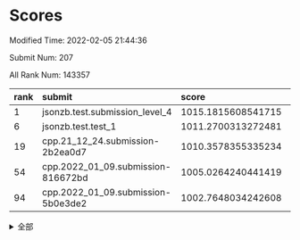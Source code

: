 # Scores

Modified Time: 2022-02-05 21:44:36

Submit Num: 207

All Rank Num: 143357

| rank |               submit               |       score        |       sigma        | pk_num |
| :--- | :--------------------------------- | :----------------- | :----------------- | :----- |
| 1    | jsonzb.test.submission_level_4     | 1015.1815608541715 | 0.8495476483920492 | 2771   |
| 6    | jsonzb.test.test_1                 | 1011.2700313272481 | 0.778379407627603  | 2772   |
| 19   | cpp.21_12_24.submission-2b2ea0d7   | 1010.3578355335234 | 0.7654081784293713 | 2768   |
| 54   | cpp.2022_01_09.submission-816672bd | 1005.0264240441419 | 0.7173910208648907 | 2769   |
| 94   | cpp.2022_01_09.submission-5b0e3de2 | 1002.7648034242608 | 0.7049827393030221 | 2777   |


<details>
<summary>全部</summary>

| rank |                 submit                 |       score        |       sigma        | pk_num |
| :--- | :------------------------------------- | :----------------- | :----------------- | :----- |
| 1    | jsonzb.test.submission_level_4         | 1015.1815608541715 | 0.8495476483920492 | 2771   |
| 2    | gobigger.level_3.submission_level_3_21 | 1011.8921651606361 | 0.7928740381459817 | 2772   |
| 3    | gobigger.level_3.submission_level_3_45 | 1011.7527677171026 | 0.7837367536644896 | 2773   |
| 4    | gobigger.level_3.submission_level_3_48 | 1011.593063497666  | 0.7896111231538    | 2772   |
| 5    | gobigger.level_3.submission_level_3_43 | 1011.487406270336  | 0.7662735145598615 | 2768   |
| 6    | jsonzb.test.test_1                     | 1011.2700313272481 | 0.778379407627603  | 2772   |
| 7    | gobigger.level_3.submission_level_3_40 | 1011.2603190011164 | 0.7797668937420051 | 2770   |
| 8    | gobigger.level_3.submission_level_3_42 | 1011.17891981467   | 0.7859864248934121 | 2765   |
| 9    | gobigger.level_3.submission_level_3_28 | 1010.9956967049698 | 0.7452267964709344 | 2770   |
| 10   | gobigger.level_3.submission_level_3_6  | 1010.818031237032  | 0.7603654943596379 | 2772   |
| 11   | gobigger.level_3.submission_level_3_39 | 1010.6928207459093 | 0.7649884038695711 | 2770   |
| 12   | gobigger.level_3.submission_level_3_35 | 1010.6166130312943 | 0.7576208045541735 | 2772   |
| 13   | gobigger.level_3.submission_level_3_4  | 1010.6132037917257 | 0.7653932786769041 | 2768   |
| 14   | gobigger.level_3.submission_level_3_25 | 1010.531027065979  | 0.7631624743426862 | 2771   |
| 15   | gobigger.level_3.submission_level_3_36 | 1010.4563449835767 | 0.7767631331000785 | 2777   |
| 16   | gobigger.level_3.submission_level_3_46 | 1010.4227865271035 | 0.7693954569921757 | 2771   |
| 17   | gobigger.level_3.submission_level_3_2  | 1010.4097289342913 | 0.7610929035429607 | 2772   |
| 18   | gobigger.level_3.submission_level_3_10 | 1010.387824624448  | 0.7828463315432673 | 2767   |
| 19   | cpp.21_12_24.submission-2b2ea0d7       | 1010.3578355335234 | 0.7654081784293713 | 2768   |
| 20   | gobigger.level_3.submission_level_3_44 | 1010.3445464453588 | 0.7691222489200483 | 2768   |
| 21   | gobigger.level_3.submission_level_3_30 | 1010.1888362654956 | 0.7777223322356889 | 2771   |
| 22   | gobigger.level_3.submission_level_3_14 | 1010.1747689657567 | 0.7640783296758814 | 2764   |
| 23   | gobigger.level_3.submission_level_3_18 | 1010.149880174728  | 0.7749083107259612 | 2775   |
| 24   | gobigger.level_3.submission_level_3_5  | 1010.1444795739845 | 0.7750353191213472 | 2770   |
| 25   | gobigger.level_3.submission_level_3_20 | 1010.0897346324248 | 0.7596619099524465 | 2773   |
| 26   | gobigger.level_3.submission_level_3_12 | 1010.0801205214368 | 0.7653805153297091 | 2768   |
| 27   | gobigger.level_3.submission_level_3_13 | 1010.0397234925454 | 0.7704073319299394 | 2768   |
| 28   | gobigger.level_3.submission_level_3_17 | 1009.9387989486296 | 0.7481152442491575 | 2767   |
| 29   | gobigger.level_3.submission_level_3_29 | 1009.7719265166995 | 0.7548263709843986 | 2769   |
| 30   | gobigger.level_3.submission_level_3_49 | 1009.7708555078866 | 0.7528540177569487 | 2770   |
| 31   | gobigger.level_3.submission_level_3_38 | 1009.7474269199979 | 0.7622538147749277 | 2770   |
| 32   | gobigger.level_3.submission_level_3_0  | 1009.705238756427  | 0.7478740581144886 | 2772   |
| 33   | gobigger.level_3.submission_level_3_16 | 1009.6799584706498 | 0.7583680629909585 | 2766   |
| 34   | gobigger.level_3.submission_level_3_41 | 1009.6502150965136 | 0.7574017232899773 | 2768   |
| 35   | gobigger.level_3.submission_level_3_37 | 1009.6273136541658 | 0.7635931018333798 | 2772   |
| 36   | gobigger.level_3.submission_level_3_7  | 1009.571218524974  | 0.7588878617374031 | 2765   |
| 37   | gobigger.level_3.submission_level_3_34 | 1009.5600116773139 | 0.7393713823540855 | 2775   |
| 38   | gobigger.level_3.submission_level_3_19 | 1009.4621092196099 | 0.7520444670273091 | 2766   |
| 39   | gobigger.level_3.submission_level_3_24 | 1009.401888848584  | 0.7670444661869065 | 2772   |
| 40   | gobigger.level_3.submission_level_3_1  | 1009.3447252580032 | 0.7530789832651367 | 2774   |
| 41   | gobigger.level_3.submission_level_3_3  | 1009.1759661905971 | 0.7524779085765976 | 2771   |
| 42   | gobigger.level_3.submission_level_3_32 | 1009.1356131927234 | 0.7446131280547863 | 2769   |
| 43   | gobigger.level_3.submission_level_3_8  | 1009.1351228098496 | 0.7554838313717098 | 2771   |
| 44   | gobigger.level_3.submission_level_3_22 | 1009.1340903817618 | 0.7514417200617468 | 2765   |
| 45   | gobigger.level_3.submission_level_3_23 | 1008.9748829484565 | 0.7858630762630622 | 2767   |
| 46   | gobigger.level_3.submission_level_3_27 | 1008.9343013634267 | 0.750657348521642  | 2768   |
| 47   | gobigger.level_3.submission_level_3_47 | 1008.9223996209167 | 0.7527542318402519 | 2769   |
| 48   | gobigger.level_3.submission_level_3_9  | 1008.8058980264669 | 0.7290820135992307 | 2771   |
| 49   | gobigger.level_3.submission_level_3_11 | 1008.75849989952   | 0.7332172340818891 | 2773   |
| 50   | gobigger.level_3.submission_level_3_26 | 1008.4847548351472 | 0.7300328492378855 | 2772   |
| 51   | gobigger.level_3.submission_level_3_15 | 1008.4538994701857 | 0.7441901952358041 | 2770   |
| 52   | gobigger.level_3.submission_level_3_33 | 1008.330872341858  | 0.7614475409461017 | 2767   |
| 53   | gobigger.level_3.submission_level_3_31 | 1008.2313516114539 | 0.7665247074662984 | 2768   |
| 54   | cpp.2022_01_09.submission-816672bd     | 1005.0264240441419 | 0.7173910208648907 | 2769   |
| 55   | gobigger.level_1.submission_level_1_22 | 1004.9143264927113 | 0.7214880803810576 | 2774   |
| 56   | gobigger.level_1.submission_level_1_5  | 1004.810365664765  | 0.7243535315632957 | 2768   |
| 57   | gobigger.level_1.submission_level_1_44 | 1004.6280800878346 | 0.7191158536045915 | 2768   |
| 58   | gobigger.level_1.submission_level_1_43 | 1004.3840404064246 | 0.7255007580969274 | 2771   |
| 59   | gobigger.level_1.submission_level_1_12 | 1004.233204642489  | 0.7179238850081907 | 2768   |
| 60   | gobigger.level_1.submission_level_1_31 | 1004.1682925433087 | 0.7157481056685572 | 2772   |
| 61   | gobigger.level_1.submission_level_1_2  | 1004.1192014331491 | 0.7269436383653921 | 2774   |
| 62   | gobigger.level_1.submission_level_1_32 | 1004.1017216779702 | 0.7145473515769208 | 2765   |
| 63   | gobigger.level_1.submission_level_1_14 | 1004.0449352908614 | 0.7262148408859235 | 2772   |
| 64   | gobigger.level_1.submission_level_1_15 | 1003.9816872494147 | 0.7128387117531656 | 2772   |
| 65   | gobigger.level_1.submission_level_1_3  | 1003.9157986851462 | 0.711876582854288  | 2772   |
| 66   | gobigger.level_1.submission_level_1_11 | 1003.9008367648439 | 0.7168095010177514 | 2767   |
| 67   | gobigger.level_1.submission_level_1_27 | 1003.8637568164003 | 0.7178835885806478 | 2770   |
| 68   | gobigger.level_1.submission_level_1_26 | 1003.8513325842079 | 0.714230067009788  | 2775   |
| 69   | gobigger.level_1.submission_level_1_28 | 1003.834274974203  | 0.7143962696521822 | 2771   |
| 70   | gobigger.level_1.submission_level_1_1  | 1003.7328239909567 | 0.7233358675052164 | 2771   |
| 71   | gobigger.level_1.submission_level_1_47 | 1003.6520367605862 | 0.7142750747773022 | 2764   |
| 72   | gobigger.level_1.submission_level_1_9  | 1003.6481488542335 | 0.72099639511116   | 2765   |
| 73   | gobigger.level_1.submission_level_1_35 | 1003.6000947246462 | 0.71350383638533   | 2769   |
| 74   | gobigger.level_1.submission_level_1_49 | 1003.5590635288822 | 0.7155682765031565 | 2772   |
| 75   | gobigger.level_1.submission_level_1_6  | 1003.548407789876  | 0.7139281713865436 | 2768   |
| 76   | gobigger.level_1.submission_level_1_41 | 1003.524270755471  | 0.718488018478681  | 2768   |
| 77   | gobigger.level_1.submission_level_1_17 | 1003.5121249632556 | 0.7196044423911231 | 2770   |
| 78   | gobigger.level_1.submission_level_1_33 | 1003.4957228889369 | 0.7118410474380884 | 2767   |
| 79   | gobigger.level_1.submission_level_1_29 | 1003.4857136860163 | 0.7212217420236947 | 2770   |
| 80   | gobigger.level_1.submission_level_1_42 | 1003.450202800893  | 0.7295653590737624 | 2773   |
| 81   | gobigger.level_1.submission_level_1_7  | 1003.3694957775867 | 0.7217642336475617 | 2771   |
| 82   | gobigger.level_1.submission_level_1_18 | 1003.2844355628949 | 0.7119663266115774 | 2772   |
| 83   | gobigger.level_1.submission_level_1_45 | 1003.2622250707141 | 0.7121911798940291 | 2767   |
| 84   | gobigger.level_1.submission_level_1_8  | 1003.2178853908457 | 0.7213933670439482 | 2771   |
| 85   | gobigger.level_1.submission_level_1_40 | 1003.1931158886406 | 0.7136711063548338 | 2770   |
| 86   | gobigger.level_1.submission_level_1_34 | 1003.1197886276012 | 0.7184661329155491 | 2770   |
| 87   | gobigger.level_1.submission_level_1_0  | 1003.1054743159114 | 0.7171512118561716 | 2763   |
| 88   | gobigger.level_1.submission_level_1_30 | 1003.0571657497003 | 0.7252168669496238 | 2766   |
| 89   | gobigger.level_1.submission_level_1_21 | 1003.0351545725191 | 0.7118955210395004 | 2773   |
| 90   | gobigger.level_1.submission_level_1_13 | 1003.0043183681132 | 0.7140319555119996 | 2772   |
| 91   | gobigger.level_1.submission_level_1_37 | 1002.8986863807688 | 0.7169543637502016 | 2772   |
| 92   | gobigger.level_1.submission_level_1_24 | 1002.8650477220632 | 0.7254997857296736 | 2769   |
| 93   | gobigger.level_1.submission_level_1_4  | 1002.7774134287243 | 0.7226533697128044 | 2772   |
| 94   | cpp.2022_01_09.submission-5b0e3de2     | 1002.7648034242608 | 0.7049827393030221 | 2777   |
| 95   | gobigger.level_1.submission_level_1_38 | 1002.6952134708031 | 0.7063641949434465 | 2770   |
| 96   | gobigger.level_1.submission_level_1_16 | 1002.5917487043072 | 0.7163044770366114 | 2770   |
| 97   | gobigger.level_1.submission_level_1_10 | 1002.4985508765777 | 0.7203665016428499 | 2773   |
| 98   | gobigger.level_1.submission_level_1_23 | 1002.3697716712118 | 0.7108352105346022 | 2771   |
| 99   | gobigger.level_1.submission_level_1_25 | 1002.2649472808655 | 0.7053275117110066 | 2770   |
| 100  | gobigger.level_1.submission_level_1_39 | 1002.2619456217528 | 0.7095681894072083 | 2764   |
| 101  | gobigger.level_1.submission_level_1_20 | 1002.2465268661922 | 0.7092733326813929 | 2769   |
| 102  | gobigger.level_1.submission_level_1_46 | 1001.9290381173805 | 0.7187650155268851 | 2766   |
| 103  | gobigger.level_1.submission_level_1_48 | 1001.8920162361628 | 0.7152610122202455 | 2773   |
| 104  | gobigger.level_1.submission_level_1_36 | 1001.6382590212768 | 0.7145090995439476 | 2770   |
| 105  | gobigger.level_1.submission_level_1_19 | 1001.4536104960099 | 0.7108654681321148 | 2770   |
| 106  | gobigger.random.submission_random_9    | 997.4736435599104  | 0.7026194355234475 | 2767   |
| 107  | gobigger.random.submission_random_30   | 997.1985650549705  | 0.7046794384367013 | 2768   |
| 108  | gobigger.random.submission_random_6    | 997.170076048944   | 0.7066797276856874 | 2770   |
| 109  | gobigger.random.submission_random_37   | 997.167075436112   | 0.7103460021566802 | 2769   |
| 110  | gobigger.random.submission_random_32   | 996.8662619480714  | 0.7001360616987536 | 2769   |
| 111  | gobigger.random.submission_random_18   | 996.7177569895333  | 0.6943754934430794 | 2769   |
| 112  | gobigger.random.submission_random_35   | 996.7115731533414  | 0.7083781174876996 | 2770   |
| 113  | gobigger.random.submission_random_25   | 996.6240466286343  | 0.7088126642020515 | 2772   |
| 114  | gobigger.random.submission_random_46   | 996.6167500866917  | 0.7197380195266361 | 2772   |
| 115  | gobigger.random.submission_random_28   | 996.4230697404706  | 0.7139354289423513 | 2768   |
| 116  | gobigger.random.submission_random_42   | 996.3396754643579  | 0.7125006353668947 | 2769   |
| 117  | gobigger.random.submission_random_23   | 996.3287695087894  | 0.7090142063655303 | 2771   |
| 118  | gobigger.random.submission_random_15   | 996.1938136928409  | 0.7043560706836438 | 2770   |
| 119  | gobigger.random.submission_random_7    | 996.17770176663    | 0.704491706502649  | 2772   |
| 120  | gobigger.random.submission_random_36   | 996.0344032039851  | 0.7129401861717728 | 2767   |
| 121  | gobigger.random.submission_random_13   | 996.0278749843254  | 0.7136277484756529 | 2772   |
| 122  | gobigger.random.submission_random_47   | 996.0171323099382  | 0.7128608435033481 | 2770   |
| 123  | gobigger.random.submission_random_49   | 996.0036266586317  | 0.7051121381891704 | 2771   |
| 124  | gobigger.random.submission_random_20   | 995.9446828037677  | 0.6923909746802445 | 2773   |
| 125  | gobigger.random.submission_random_38   | 995.9316853446937  | 0.6938828711792752 | 2775   |
| 126  | gobigger.random.submission_random_27   | 995.9169092435513  | 0.7104449131141994 | 2771   |
| 127  | gobigger.random.submission_random_21   | 995.886063930299   | 0.7235530510329763 | 2765   |
| 128  | gobigger.random.submission_random_1    | 995.8781056937513  | 0.7086645286855294 | 2771   |
| 129  | gobigger.random.submission_random_41   | 995.8427490174803  | 0.7326340748061565 | 2767   |
| 130  | gobigger.random.submission_random_14   | 995.8340727007995  | 0.7163189397237332 | 2769   |
| 131  | gobigger.random.submission_random_44   | 995.8161627675862  | 0.7068247654612012 | 2773   |
| 132  | gobigger.random.submission_random_48   | 995.8156222362811  | 0.7124518471443527 | 2769   |
| 133  | gobigger.random.submission_random_17   | 995.7836222897769  | 0.7067159547638044 | 2772   |
| 134  | gobigger.random.submission_random_22   | 995.761544548581   | 0.6938437649354917 | 2768   |
| 135  | gobigger.random.submission_random_39   | 995.749053186179   | 0.7092027103484718 | 2774   |
| 136  | gobigger.random.submission_random_26   | 995.7197871176056  | 0.7162005137653569 | 2774   |
| 137  | gobigger.random.submission_random_11   | 995.6836319139238  | 0.7111229284293167 | 2772   |
| 138  | gobigger.random.submission_random_4    | 995.667860419302   | 0.7070081680024369 | 2768   |
| 139  | gobigger.random.submission_random_29   | 995.6323460182786  | 0.7066716559168325 | 2769   |
| 140  | gobigger.random.submission_random_34   | 995.5771420375662  | 0.7212855663458307 | 2771   |
| 141  | gobigger.random.submission_random_33   | 995.5672801726444  | 0.7050706731960036 | 2767   |
| 142  | gobigger.random.submission_random_0    | 995.5419976914948  | 0.7140610416100972 | 2772   |
| 143  | gobigger.random.submission_random_5    | 995.4593639597776  | 0.7181644300934629 | 2772   |
| 144  | gobigger.random.submission_random_19   | 995.4365231884199  | 0.7207684704926032 | 2774   |
| 145  | gobigger.random.submission_random_16   | 995.428392085914   | 0.7329735197661784 | 2772   |
| 146  | gobigger.random.submission_random_12   | 995.4116432838703  | 0.6989888625560753 | 2769   |
| 147  | gobigger.random.submission_random_3    | 995.3635630923209  | 0.7261820918586848 | 2769   |
| 148  | gobigger.random.submission_random_24   | 995.2730428620315  | 0.7285578188839291 | 2765   |
| 149  | gobigger.random.submission_random_31   | 995.2591481896421  | 0.7126545233779205 | 2774   |
| 150  | gobigger.random.submission_random_45   | 995.0582976779864  | 0.7186350212870629 | 2770   |
| 151  | gobigger.random.submission_random_40   | 995.0422365680781  | 0.7197425636115768 | 2771   |
| 152  | gobigger.random.submission_random_10   | 995.0228280245783  | 0.7021974689737264 | 2772   |
| 153  | gobigger.random.submission_random_8    | 994.8667342976757  | 0.7179403167041702 | 2765   |
| 154  | gobigger.level_2.submission_level_2_46 | 994.7250557130111  | 0.7246453641279921 | 2769   |
| 155  | gobigger.random.submission_random_43   | 994.7129527428979  | 0.730255248071385  | 2772   |
| 156  | gobigger.random.submission_random_2    | 994.4200806177975  | 0.7215339215701426 | 2771   |
| 157  | gobigger.level_2.submission_level_2_35 | 993.6502206632853  | 0.7353730262295212 | 2776   |
| 158  | gobigger.level_2.submission_level_2_14 | 993.5233983568793  | 0.7378929835836568 | 2773   |
| 159  | gobigger.level_2.submission_level_2_38 | 993.3539879644255  | 0.7349807385495064 | 2771   |
| 160  | gobigger.level_2.submission_level_2_1  | 993.3248095074687  | 0.7381872940657794 | 2771   |
| 161  | gobigger.level_2.submission_level_2_21 | 993.2350517769768  | 0.7355445098887271 | 2769   |
| 162  | gobigger.level_2.submission_level_2_42 | 993.2291704988093  | 0.7482593484195951 | 2769   |
| 163  | gobigger.level_2.submission_level_2_19 | 993.1698651463577  | 0.7566201043198446 | 2766   |
| 164  | gobigger.level_2.submission_level_2_2  | 993.1350475230366  | 0.755150974035935  | 2772   |
| 165  | gobigger.level_2.submission_level_2_27 | 992.8629484394428  | 0.7270741034301127 | 2772   |
| 166  | gobigger.level_2.submission_level_2_26 | 992.819276585892   | 0.7387751570852159 | 2771   |
| 167  | gobigger.level_2.submission_level_2_23 | 992.7844893025167  | 0.7365031270865579 | 2771   |
| 168  | gobigger.level_2.submission_level_2_45 | 992.707147298308   | 0.7297428111570307 | 2771   |
| 169  | gobigger.level_2.submission_level_2_17 | 992.6716356768086  | 0.7353958885525917 | 2771   |
| 170  | gobigger.level_2.submission_level_2_40 | 992.6587263570608  | 0.7211935618445552 | 2770   |
| 171  | gobigger.level_2.submission_level_2_9  | 992.5456134532403  | 0.7313708091429346 | 2772   |
| 172  | gobigger.level_2.submission_level_2_16 | 992.5042596065125  | 0.7366764185428821 | 2769   |
| 173  | gobigger.level_2.submission_level_2_37 | 992.4852905124303  | 0.7544175398988618 | 2772   |
| 174  | gobigger.level_2.submission_level_2_12 | 992.3578705323847  | 0.7427613638103476 | 2770   |
| 175  | gobigger.level_2.submission_level_2_22 | 992.3554595328936  | 0.7330297662934937 | 2768   |
| 176  | gobigger.level_2.submission_level_2_31 | 992.3119397096552  | 0.7454214530292976 | 2776   |
| 177  | gobigger.level_2.submission_level_2_34 | 992.2881150521243  | 0.7274846417714952 | 2774   |
| 178  | gobigger.level_2.submission_level_2_48 | 992.2241427084462  | 0.7382046607258606 | 2772   |
| 179  | gobigger.level_2.submission_level_2_30 | 992.178774755804   | 0.7516272641145914 | 2767   |
| 180  | gobigger.level_2.submission_level_2_43 | 992.0903340749401  | 0.7428447988165984 | 2769   |
| 181  | gobigger.level_2.submission_level_2_41 | 992.0328168050881  | 0.7459582721372575 | 2772   |
| 182  | gobigger.level_2.submission_level_2_11 | 992.01224125878    | 0.7450651572015712 | 2766   |
| 183  | gobigger.level_2.submission_level_2_36 | 991.9370508198833  | 0.7609980847045249 | 2769   |
| 184  | gobigger.level_2.submission_level_2_10 | 991.923971590001   | 0.7364743844130186 | 2768   |
| 185  | gobigger.level_2.submission_level_2_6  | 991.9160714958723  | 0.7483881858978659 | 2764   |
| 186  | gobigger.level_2.submission_level_2_7  | 991.864778605132   | 0.7442007946592908 | 2769   |
| 187  | gobigger.level_2.submission_level_2_49 | 991.8316804546505  | 0.7455212368509826 | 2770   |
| 188  | gobigger.level_2.submission_level_2_13 | 991.7234123837167  | 0.752387583416507  | 2772   |
| 189  | gobigger.level_2.submission_level_2_18 | 991.666961442459   | 0.7512656874653106 | 2772   |
| 190  | gobigger.level_2.submission_level_2_20 | 991.5401119651775  | 0.7486093436441507 | 2772   |
| 191  | gobigger.level_2.submission_level_2_39 | 991.4126870354514  | 0.7618506195913687 | 2771   |
| 192  | gobigger.level_2.submission_level_2_24 | 991.3947449099526  | 0.7662350851625859 | 2777   |
| 193  | gobigger.level_2.submission_level_2_29 | 991.3434406656905  | 0.7554620133759017 | 2772   |
| 194  | gobigger.level_2.submission_level_2_0  | 991.3142883267691  | 0.754922869971627  | 2770   |
| 195  | gobigger.level_2.submission_level_2_25 | 991.2925660100545  | 0.7673006610757273 | 2767   |
| 196  | gobigger.level_2.submission_level_2_8  | 991.2818889203147  | 0.7696062780506032 | 2772   |
| 197  | gobigger.level_2.submission_level_2_44 | 991.2027030830897  | 0.7357836805449561 | 2777   |
| 198  | gobigger.level_2.submission_level_2_47 | 991.1090419558361  | 0.7560079129884131 | 2769   |
| 199  | gobigger.level_2.submission_level_2_28 | 991.0572361299924  | 0.7540853656914701 | 2775   |
| 200  | gobigger.level_2.submission_level_2_15 | 991.0508843932342  | 0.7666167303512668 | 2775   |
| 201  | gobigger.level_2.submission_level_2_3  | 990.8733203957357  | 0.7670216591302609 | 2775   |
| 202  | gobigger.level_2.submission_level_2_32 | 990.7545459744742  | 0.7496461081558728 | 2766   |
| 203  | gobigger.level_2.submission_level_2_5  | 990.5330622244331  | 0.7788811094172572 | 2773   |
| 204  | gobigger.level_2.submission_level_2_33 | 990.4669431069723  | 0.7618759886720923 | 2773   |
| 205  | gobigger.level_2.submission_level_2_4  | 990.2928775462042  | 0.7727191261030624 | 2764   |
| 206  | gobigger.none.submission_none_0        | 977.0616590586114  | 1.4040992008287323 | 2769   |
| 207  | gobigger.none.submission_none_1        | 974.2319956092194  | 1.5480631093615296 | 2768   |

</details>